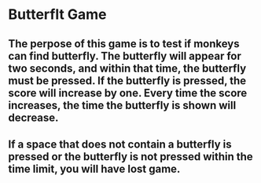 # Butterflt Game

## The perpose of this game is to test if monkeys can find butterfly. The butterfly will appear for two seconds, and within that time, the butterfly must be pressed. If the butterfly is pressed, the score will increase by one. Every time the score increases, the time the butterfly is shown will decrease. 

## If a space that does not contain a butterfly is pressed or the butterfly is not pressed within the time limit, you will have lost game. 